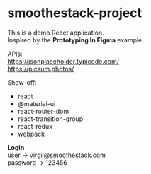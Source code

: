 # smoothestack-project
This is a demo React application. <br />
Inspired by the <strong>Prototyping In Figma</strong> example.

APIs: <br />
https://jsonplaceholder.typicode.com/ <br />
https://picsum.photos/

Show-off: <br />
- react
- @material-ui <br />
- react-router-dom <br />
- react-transition-group <br/>
- react-redux <br />
- webpack <br />

<strong>Login</strong> <br />
user -> virgil@smoothestack.com <br />
password -> 123456